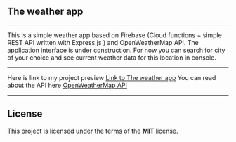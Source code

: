 ## The weather app
---
This is a simple weather app based on Firebase (Cloud functions + simple REST API written with Express.js
) and OpenWeatherMap API.
The application interface is under construction.
For now you can search for city of your choice and see current weather data for this location in console.

---
Here is link to my project preview [Link to The weather app](https://weather-app-3a7ac.web.app/)
You can read about the API here [OpenWeatherMap API](https://openweathermap.org/api/one-call-api)

---
## License
This project is licensed under the terms of the **MIT** license.
